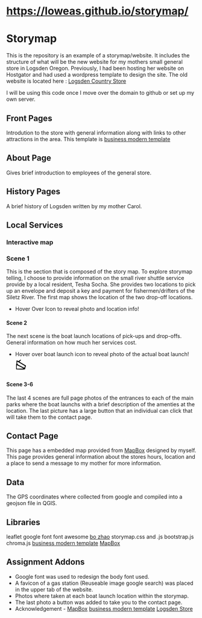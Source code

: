 # https://loweas.github.io/storymap/
# Storymap
This is the repository is an example of a storymap/website. It includes the structure of what will be the new website for my mothers small general store in Logsden Oregon. Previously, I had been hosting her website on Hostgator and had used a wordpress template to design the site. The old website is located here : [Logsden Country Store](www.logsdencountrystore.com)

I will be using this code once I move over the domain to github or set up my own server.

## Front Pages
Introdution to the store with general information along with links to other attractions in the area. This template is [business modern template](https://startbootstrap.com/templates/modern-business/)

## About Page
Gives brief introduction to employees of the general store.

## History Pages
A brief history of Logsden written by my mother Carol.

## Local Services
### Interactive map
### Scene 1
This is the section that is composed of the story map. To explore storymap telling, I choose to provide information on the small river shuttle service provide by a local resident, Tesha Socha. She provides two locations to pick up an envelope and deposit a key and payment for fishermen/drifters of the Siletz River. The first map shows the location of the two drop-off locations.
* Hover Over Icon to reveal photo and location info!

#### Scene 2
The next scene is the boat launch locations of pick-ups and drop-offs. General information on how much her services cost.
* Hover over boat launch icon to reveal photo of the actual boat launch! <img src="img/boat-launch.svg" alt="" width="30" height="40">

#### Scene 3-6

The last 4 scenes are full page photos of the entrances to each of the main parks where the boat launchs with a brief description of the amenties at the location. The last picture has a large button that an individual can click that will take them to the contact page.

## Contact Page
This page has a embedded map provided from [MapBox](www.mapbox.com) designed by myself. This page provides general information about the stores hours, location and a place to send a message to my mother for more information.


## Data
The GPS coordinates where collected from google and compiled into a geojson file in QGIS.

## Libraries
leaflet
google font
font awesome
[bo zhao](https://github.com/jakobzhao/storymap) storymap.css and .js
bootstrap.js
chroma.js
[business modern template](https://startbootstrap.com/templates/modern-business/)
[MapBox](www.mapbox.com)

## Assignment Addons
* Google font was used to redesign the body font used.
* A favicon of a gas station (Reuseable image google search) was placed in the upper tab of the website.
* Photos where taken at each boat launch location within the storymap.
* The last photo a button was added to take you to the contact page.
* Acknowledgement - [MapBox](www.mapbox.com) [business modern template](https://startbootstrap.com/templates/modern-business/) [Logsden Store](www.logsdencountrystore.com)
